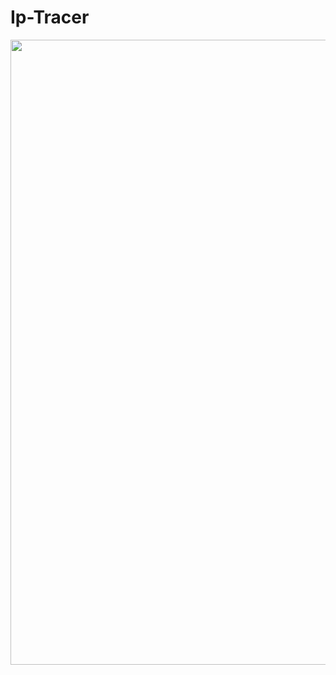 
# Ip-Tracer
<p align="center">

  <img width="700" height="1000" src="https://user-images.githubusercontent.com/42030023/68093953-a1d53000-fe9b-11e9-96ea-deed4a980c0c.png">
</p>
